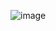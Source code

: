 ![image](https://github.com/sanjukj36/LUMINAR-login/assets/85171419/2581e40f-abbd-4d06-858f-fb19dd062f91)
